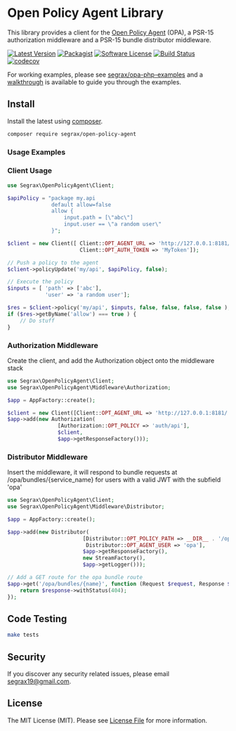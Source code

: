 # Open Policy Agent Library

This library provides a client for the [Open Policy Agent](https://www.openpolicyagent.org/) (OPA), a PSR-15 authorization middleware and a PSR-15 bundle distributor middleware.

[![Latest Version](https://img.shields.io/packagist/v/segrax/open-policy-agent)](https://packagist.org/packages/segrax/open-policy-agent)
[![Packagist](https://img.shields.io/packagist/dm/segrax/open-policy-agent)](https://packagist.org/packages/segrax/open-policy-agent)
[![Software License](https://img.shields.io/badge/license-MIT-brightgreen.svg)](LICENSE.txt)
[![Build Status](https://api.travis-ci.com/segrax/openpolicyagent.svg)](https://travis-ci.com/segrax/openpolicyagent)
[![codecov](https://codecov.io/gh/segrax/openpolicyagent/branch/master/graph/badge.svg)](https://codecov.io/gh/segrax/openpolicyagent)

For working examples, please see [segrax/opa-php-examples](https://github.com/segrax/opa-php-examples) and a [walkthrough](https://coil.com/p/segra/OPA-for-API-Authorization-with-Slim-PHP/H-7YsQL2m) is available to guide you through the examples.

## Install
Install the latest using [composer](https://getcomposer.org/).
```bash
composer require segrax/open-policy-agent
```

### Usage Examples

### Client Usage
```php
use Segrax\OpenPolicyAgent\Client;

$apiPolicy = "package my.api
              default allow=false
              allow {
                  input.path = [\"abc\"]
                  input.user == \"a random user\"
              }";

$client = new Client([ Client::OPT_AGENT_URL => 'http://127.0.0.1:8181/',
                       Client::OPT_AUTH_TOKEN => 'MyToken']);

// Push a policy to the agent
$client->policyUpdate('my/api', $apiPolicy, false);

// Execute the policy
$inputs = [ 'path' => ['abc'],
            'user' => 'a random user'];

$res = $client->policy('my/api', $inputs, false, false, false, false );
if ($res->getByName('allow') === true ) {
    // Do stuff
}
```

### Authorization Middleware
Create the client, and add the Authorization object onto the middleware stack
```php
use Segrax\OpenPolicyAgent\Client;
use Segrax\OpenPolicyAgent\Middleware\Authorization;

$app = AppFactory::create();

$client = new Client([Client::OPT_AGENT_URL => 'http://127.0.0.1:8181/']);
$app->add(new Authorization(
                [Authorization::OPT_POLICY => 'auth/api'],
                $client,
                $app->getResponseFactory()));

```

### Distributor Middleware
Insert the middleware, it will respond to bundle requests at /opa/bundles/{service_name} for users with a valid JWT with the subfield 'opa'

```php
use Segrax\OpenPolicyAgent\Client;
use Segrax\OpenPolicyAgent\Middleware\Distributor;

$app = AppFactory::create();

$app->add(new Distributor(
                        [Distributor::OPT_POLICY_PATH => __DIR__ . '/opa',
                         Distributor::OPT_AGENT_USER => 'opa'],
                        $app->getResponseFactory(),
                        new StreamFactory(),
                        $app->getLogger()));

// Add a GET route for the opa bundle route
$app->get('/opa/bundles/{name}', function (Request $request, Response $response, array $args) {
    return $response->withStatus(404);
});

```

## Code Testing
``` bash
make tests
```

## Security

If you discover any security related issues, please email [segrax19@gmail.com](mailto:segrax19@gmail.com).

## License

The MIT License (MIT). Please see [License File](LICENSE.txt) for more information.
